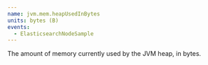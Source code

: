 ```yaml
---
name: jvm.mem.heapUsedInBytes
units: bytes (B)
events:
  - ElasticsearchNodeSample
---
```


The amount of memory currently used by the JVM heap, in bytes.